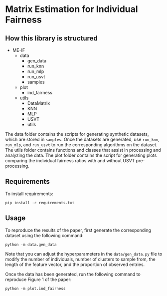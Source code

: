 # Matrix Estimation for Individual Fairness

## How this library is structured

-   ME-IF
    -   data
        -   gen_data
        -   run_knn
        -   run_mlp
        -   run_usvt
        -   samples
    -   plot
        -   ind_fairness
    -   utils
        -   DataMatrix
        -   KNN
        -   MLP
        -   USVT
        -   utils

The data folder contains the scripts for generating synthetic datasets, which are stored in `samples`. Once the datasets are generated, use `run_knn`, `run_mlp`, and `run_usvt` to run the corresponding algorithms on the dataset. The utils folder contains functions and classes that assist in processing and analyzing the data. The plot folder contains the script for generating plots comparing the individual fairness ratios with and without USVT pre-processing.

## Requirements

To install requirements:

```
pip install -r requirements.txt
```

## Usage

To reproduce the results of the paper, first generate the corresponding dataset using the following command:

```
python -m data.gen_data
```

Note that you can adjust the hyperparameters in the `data/gen_data.py` file to modify the number of individuals, number of clusters to sample from, the length of the feature vector, and the proportion of observed entries.

Once the data has been generated, run the following command to reproduce Figure 1 of the paper:

```
python -m plot.ind_fairness
```
